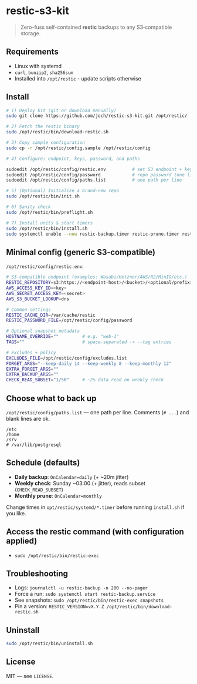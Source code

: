 # restic-s3-kit

> Zero-fuss self-contained **restic** backups to any S3‑compatible storage.

## Requirements
- Linux with systemd
- `curl`, `bunzip2`, `sha256sum`
- Installed into `/opt/restic` - update scripts otherwise

## Install
```bash
# 1) Deploy kit (git or download manually)
sudo git clone https://github.com/joch/restic-s3-kit.git /opt/restic/

# 2) Fetch the restic binary
sudo /opt/restic/bin/download-restic.sh

# 3) Copy sample configuration
sudo cp -r /opt/restic/config.sample /opt/restic/config

# 4) Configure: endpoint, keys, password, and paths

sudoedit /opt/restic/config/restic.env          # set S3 endpoint + keys
sudoedit /opt/restic/config/password            # repo password (one line, mode 0600)
sudoedit /opt/restic/config/paths.list          # one path per line

# 5) (Optional) Initialize a brand-new repo
sudo /opt/restic/bin/init.sh

# 6) Sanity check
sudo /opt/restic/bin/preflight.sh

# 7) Install units & start timers
sudo /opt/restic/bin/install.sh
sudo systemctl enable --now restic-backup.timer restic-prune.timer restic-check.timer
```

## Minimal config (generic S3‑compatible)
`/opt/restic/config/restic.env`:
```bash
# S3-compatible endpoint (examples: Wasabi/Hetzner/AWS/R2/MinIO/etc.)
RESTIC_REPOSITORY=s3:https://<endpoint-host>/<bucket>/<optional/prefix>
AWS_ACCESS_KEY_ID=<key>
AWS_SECRET_ACCESS_KEY=<secret>
AWS_S3_BUCKET_LOOKUP=dns

# Common settings
RESTIC_CACHE_DIR=/var/cache/restic
RESTIC_PASSWORD_FILE=/opt/restic/config/password

# Optional snapshot metadata
HOSTNAME_OVERRIDE=""         # e.g. "web-1"
TAGS=""                      # space-separated -> --tag entries

# Excludes + policy
EXCLUDES_FILE=/opt/restic/config/excludes.list
FORGET_ARGS="--keep-daily 14 --keep-weekly 8 --keep-monthly 12"
EXTRA_FORGET_ARGS=""
EXTRA_BACKUP_ARGS=""
CHECK_READ_SUBSET="1/50"     # ~2% data read on weekly check
```

## Choose what to back up
`/opt/restic/config/paths.list` — one path per line. Comments (`# ...`) and blank lines are ok.
```
/etc
/home
/srv
# /var/lib/postgresql
```

## Schedule (defaults)
- **Daily backup**: `OnCalendar=daily` (+ ~20m jitter)  
- **Weekly check**: Sunday ~03:00 (+ jitter), reads subset (`CHECK_READ_SUBSET`)  
- **Monthly prune**: `OnCalendar=monthly`

Change times in `opt/restic/systemd/*.timer` before running `install.sh` if you like.

## Access the restic command (with configuration applied)
- `sudo /opt/restic/bin/restic-exec`

## Troubleshooting
- Logs: `journalctl -u restic-backup -n 200 --no-pager`
- Force a run: `sudo systemctl start restic-backup.service`
- See snapshots: `sudo /opt/restic/bin/restic-exec snapshots`
- Pin a version: `RESTIC_VERSION=vX.Y.Z /opt/restic/bin/download-restic.sh`

## Uninstall
```bash
sudo /opt/restic/bin/uninstall.sh
```

## License
MIT — see `LICENSE`.
